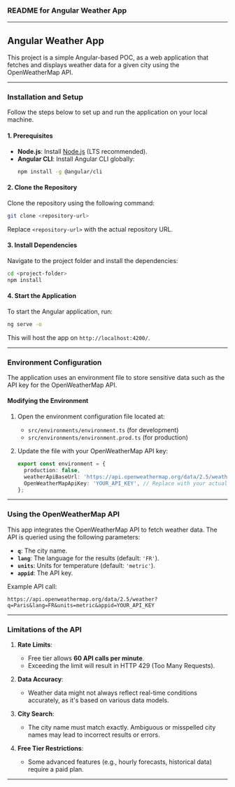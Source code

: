 ### README for Angular Weather App

---

## **Angular Weather App**

This project is a simple Angular-based POC, as a web application that fetches and displays weather data for a given city using the OpenWeatherMap API.

---

### **Installation and Setup**

Follow the steps below to set up and run the application on your local machine.

#### **1. Prerequisites**
- **Node.js**: Install [Node.js](https://nodejs.org/) (LTS recommended).
- **Angular CLI**: Install Angular CLI globally:
  ```bash
  npm install -g @angular/cli
  ```

#### **2. Clone the Repository**
Clone the repository using the following command:
```bash
git clone <repository-url>
```
Replace `<repository-url>` with the actual repository URL.

#### **3. Install Dependencies**
Navigate to the project folder and install the dependencies:
```bash
cd <project-folder>
npm install
```

#### **4. Start the Application**
To start the Angular application, run:
```bash
ng serve -o
```
This will host the app on `http://localhost:4200/`.

---

### **Environment Configuration**

The application uses an environment file to store sensitive data such as the API key for the OpenWeatherMap API.

#### **Modifying the Environment**
1. Open the environment configuration file located at:
   - `src/environments/environment.ts` (for development)
   - `src/environments/environment.prod.ts` (for production)

2. Update the file with your OpenWeatherMap API key:
   ```typescript
   export const environment = {
     production: false,
     weatherApiBaseUrl: 'https://api.openweathermap.org/data/2.5/weather',
     OpenWeatherMapApiKey: 'YOUR_API_KEY', // Replace with your actual API key
   };
   ```

---

### **Using the OpenWeatherMap API**

This app integrates the OpenWeatherMap API to fetch weather data. The API is queried using the following parameters:
- **`q`**: The city name.
- **`lang`**: The language for the results (default: `'FR'`).
- **`units`**: Units for temperature (default: `'metric'`).
- **`appid`**: The API key.

Example API call:
```plaintext
https://api.openweathermap.org/data/2.5/weather?q=Paris&lang=FR&units=metric&appid=YOUR_API_KEY
```

---

### **Limitations of the API**
1. **Rate Limits**:
   - Free tier allows **60 API calls per minute**.
   - Exceeding the limit will result in HTTP 429 (Too Many Requests).

2. **Data Accuracy**:
   - Weather data might not always reflect real-time conditions accurately, as it's based on various data models.

3. **City Search**:
   - The city name must match exactly. Ambiguous or misspelled city names may lead to incorrect results or errors.

4. **Free Tier Restrictions**:
   - Some advanced features (e.g., hourly forecasts, historical data) require a paid plan.

---